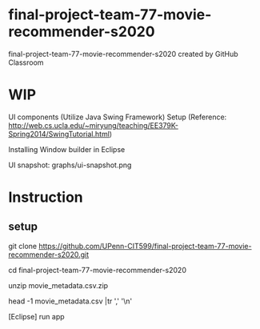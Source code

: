 # final-project-team-77-movie-recommender-s2020
final-project-team-77-movie-recommender-s2020 created by GitHub Classroom

# WIP
UI components (Utilize Java Swing Framework)
Setup (Reference: http://web.cs.ucla.edu/~miryung/teaching/EE379K-Spring2014/SwingTutorial.html)

Installing Window builder in Eclipse

UI snapshot: graphs/ui-snapshot.png

# Instruction
## setup
git clone https://github.com/UPenn-CIT599/final-project-team-77-movie-recommender-s2020.git

cd final-project-team-77-movie-recommender-s2020

unzip movie_metadata.csv.zip

head -1 movie_metadata.csv |tr ',' '\n'

[Eclipse] run app
